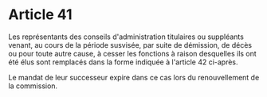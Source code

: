 # Article 41

Les représentants des conseils d'administration titulaires ou suppléants venant, au cours de la période susvisée, par suite de démission, de décès ou pour toute autre cause, à cesser les fonctions à raison desquelles ils ont été élus sont remplacés dans la forme indiquée à l'article 42 ci-après.

Le mandat de leur successeur expire dans ce cas lors du renouvellement de la commission.
